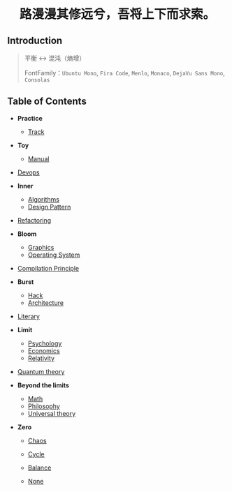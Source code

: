 <h1 style="text-align:center"> 路漫漫其修远兮，吾将上下而求索。</h1>

## Introduction

> 平衡 ↔ 混沌（熵增）
>
> FontFamily：`Ubuntu Mono`, `Fira Code`, `Menlo`, `Monaco`, `DejaVu Sans Mono`, `Consolas`



## Table of Contents

+ **Practice**
  + [Track](/docs/Track/Main.md)

+ **Toy**
  
  + [Manual](/docs/Manual/Main.md)
+ [Devops](/docs/Devops/Main.md)
  
+ **Inner**
  
  + [Algorithms](/docs/Algorithms/Main.md)
  + [Design Pattern](/docs/DesignPattern/Main.md)
+ [Refactoring](/docs/Refactoring/Main.md)
  
+ **Bloom**
  
  + [Graphics]()
  + [Operating System](/docs/System/Main.md)
+ [Compilation Principle]()
  
+ **Burst**
  
  + [Hack](/docs/Hack/Main.md)
  + [Architecture](/docs/Architecture/Main.md)
+ [Literary](/docs/Literary/Main.md)
  
+ **Limit**
  
  + [Psychology](/docs/Psychology/main.md)
  + [Economics]()
  + [Relativity]()
+ [Quantum theory]()
  
+ **Beyond the limits**
  
  + [Math]()
  + [Philosophy]()
  + [Universal theory]()
  
+ **Zero**

  + [Chaos]()

  + [Cycle]()

  + [Balance]()

  + [None]()

    
